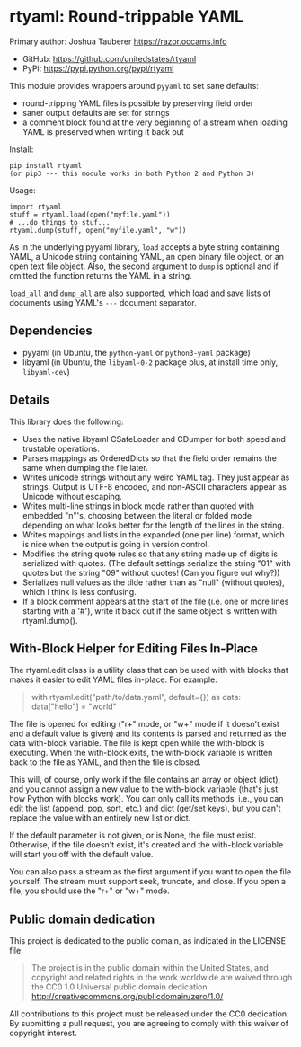 rtyaml: Round-trippable YAML
============================

Primary author: Joshua Tauberer <https://razor.occams.info>

-   GitHub: <https://github.com/unitedstates/rtyaml>
-   PyPi: <https://pypi.python.org/pypi/rtyaml>

This module provides wrappers around `pyyaml` to set sane defaults:

-   round-tripping YAML files is possible by preserving field order
-   saner output defaults are set for strings
-   a comment block found at the very beginning of a stream when loading YAML is preserved when writing it back out

Install:

    pip install rtyaml
    (or pip3 --- this module works in both Python 2 and Python 3)

Usage:

    import rtyaml
    stuff = rtyaml.load(open("myfile.yaml"))
    # ...do things to stuf...
    rtyaml.dump(stuff, open("myfile.yaml", "w"))

As in the underlying pyyaml library, `load` accepts a byte string containing YAML, a Unicode string containing YAML, an open binary file object, or an open text file object. Also, the second argument to `dump` is optional and if omitted the function returns the YAML in a string.

`load_all` and `dump_all` are also supported, which load and save lists of documents using YAML's `---` document separator.

Dependencies
------------

-   pyyaml (in Ubuntu, the `python-yaml` or `python3-yaml` package)
-   libyaml (in Ubuntu, the `libyaml-0-2` package plus, at install time only, `libyaml-dev`)

Details
-------

This library does the following:

-   Uses the native libyaml CSafeLoader and CDumper for both speed and trustable operations.
-   Parses mappings as OrderedDicts so that the field order remains the same when dumping the file later.
-   Writes unicode strings without any weird YAML tag. They just appear as strings. Output is UTF-8 encoded, and non-ASCII characters appear as Unicode without escaping.
-   Writes multi-line strings in block mode rather than quoted with embedded "n"'s, choosing between the literal or folded mode depending on what looks better for the length of the lines in the string.
-   Writes mappings and lists in the expanded (one per line) format, which is nice when the output is going in version control.
-   Modifies the string quote rules so that any string made up of digits is serialized with quotes. (The default settings serialize the string "01" with quotes but the string "09" without quotes! (Can you figure out why?))
-   Serializes null values as the tilde rather than as "null" (without quotes), which I think is less confusing.
-   If a block comment appears at the start of the file (i.e. one or more lines starting with a '\#'), write it back out if the same object is written with rtyaml.dump().

With-Block Helper for Editing Files In-Place
--------------------------------------------

The rtyaml.edit class is a utility class that can be used with with blocks that makes it easier to edit YAML files in-place. For example:

> with rtyaml.edit("path/to/data.yaml", default={}) as data:  
> data\["hello"\] = "world"
>
The file is opened for editing ("r+" mode, or "w+" mode if it doesn't exist and a default value is given) and its contents is parsed and returned as the data with-block variable. The file is kept open while the with-block is executing. When the with-block exits, the with-block variable is written back to the file as YAML, and then the file is closed.

This will, of course, only work if the file contains an array or object (dict), and you cannot assign a new value to the with-block variable (that's just how Python with blocks work). You can only call its methods, i.e., you can edit the list (append, pop, sort, etc.) and dict (get/set keys), but you can't replace the value with an entirely new list or dict.

If the default parameter is not given, or is None, the file must exist. Otherwise, if the file doesn't exist, it's created and the with-block variable will start you off with the default value.

You can also pass a stream as the first argument if you want to open the file yourself. The stream must support seek, truncate, and close. If you open a file, you should use the "r+" or "w+" mode.

Public domain dedication
------------------------

This project is dedicated to the public domain, as indicated in the LICENSE file:

> The project is in the public domain within the United States, and copyright and related rights in the work worldwide are waived through the CC0 1.0 Universal public domain dedication. <http://creativecommons.org/publicdomain/zero/1.0/>

All contributions to this project must be released under the CC0 dedication. By submitting a pull request, you are agreeing to comply with this waiver of copyright interest.
